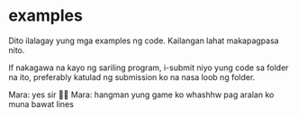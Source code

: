 # examples

Dito ilalagay yung mga examples ng code. Kailangan lahat makapagpasa nito.

If nakagawa na kayo ng sariling program, i-submit niyo yung code sa folder na ito, preferably katulad ng submission ko na nasa loob ng folder.


Mara: yes sir 🧍🏼
Mara: hangman yung game ko whashhw pag aralan ko muna bawat lines
